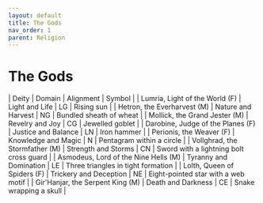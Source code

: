 ```yaml
---
layout: default
title: The Gods
nav_order: 1
parent: Religion
---
```


# The Gods

| Deity | Domain | Alignment | Symbol |
| Lumria, Light of the World (F) | Light and Life | LG | Rising sun |
| Hetron, the Everharvest (M) | Nature and Harvest | NG | Bundled sheath of wheat |
| Mollick, the Grand Jester (M) | Revelry and Joy | CG | Jewelled goblet |
| Darobine, Judge of the Planes (F) | Justice and Balance | LN | Iron hammer |
| Perionis, the Weaver (F) | Knowledge and Magic | N | Pentagram within a circle |
| Vollghrad, the Stormfather (M) | Strength and Storms | CN | Sword with a lightning bolt cross guard |
| Asmodeus, Lord of the Nine Hells (M) | Tyranny and Domination | LE | Three triangles in tight formation |
| Lolth, Queen of Spiders (F) | Trickery and Deception | NE | Eight-pointed star with a web motif |
| Gir'Hanjar, the Serpent King (M) | Death and Darkness | CE | Snake wrapping a skull |
